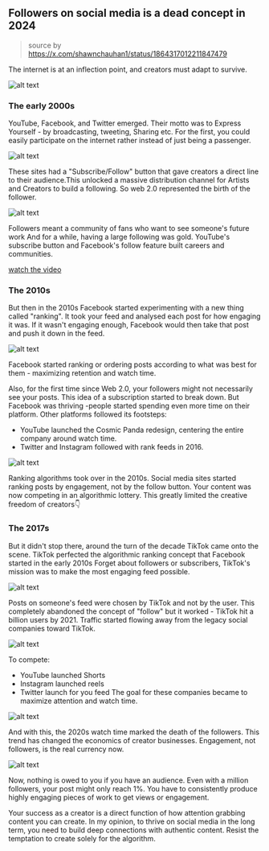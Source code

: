 ## Followers on social media is a dead concept in 2024

> source by https://x.com/shawnchauhan1/status/1864317012211847479

The internet is at an inflection point, and creators must adapt to survive.




![alt text](./assets/image.png)

### The early 2000s

YouTube, Facebook, and Twitter emerged.
Their motto was to Express Yourself - by broadcasting, tweeting, Sharing etc.
For the first, you could easily participate on the internet rather instead of just being a passenger.

![alt text](./assets/image-1.png)

These sites had a "Subscribe/Follow" button that gave creators a direct line to their audience.This unlocked a massive distribution channel for Artists and Creators to build a following.
So web 2.0 represented the birth of the follower.

![alt text](./assets/image-2.png)

Followers meant a community of fans who want to see someone's future work And for a while, having a large following was gold.
YouTube's subscribe button and Facebook's follow feature built careers and communities.


[watch the video](https://x.com/i/status/1864317060358262959)


### The 2010s

But then in the 2010s Facebook started experimenting with a new thing called "ranking".
It took your feed and analysed each post for how engaging it was.
If it wasn't engaging enough, Facebook would then take that post and
push it down in the feed.

![alt text](./assets/image-3.png)

Facebook started ranking or ordering posts according to what was best for them - maximizing retention and watch time.

Also, for the first time since Web 2.0, your followers might not necessarily see your posts.
This idea of a subscription started to break down.
But Facebook was thriving -people started spending even more time on their platform.
Other platforms followed its footsteps:
- YouTube launched the Cosmic Panda redesign, centering the entire company around watch time.
- Twitter and Instagram followed with rank feeds in 2016.

![alt text](./assets/image-4.png)

Ranking algorithms took over in the 2010s.
Social media sites started ranking posts by engagement, not by the follow button.
Your content was now competing in an algorithmic lottery.
This greatly limited the creative freedom of creators👇

### The 2017s

But it didn't stop there, around the turn of the decade TikTok came onto the scene.
TikTok perfected the algorithmic ranking concept that Facebook started in the early 2010s
Forget about followers or subscribers, TikTok's mission was to make the most engaging feed possible.

![alt text](./assets/image-5.png)

Posts on someone's feed were chosen by TikTok and not by the user.
This completely abandoned the concept of "follow" but it worked - TikTok hit a billion users by 2021.
Traffic started flowing away from the legacy social companies toward TikTok.

![alt text](./assets/image-6.png)

To compete:
- YouTube launched Shorts
- Instagram launched reels
- Twitter launch for you feed
The goal for these companies became to maximize attention and watch time.

![alt text](./assets/image-7.png)

And with this, the 2020s watch time marked the death of the followers.
This trend has changed the economics of creator businesses.
Engagement, not followers, is the real currency now.

![alt text](./assets/image-8.png)


Now, nothing is owed to you if you have an audience.
Even with a million followers, your post might only reach 1%.
You have to consistently produce highly engaging pieces of work to get views or engagement.


Your success as a creator is a direct function of how attention grabbing content you can create.
In my opinion, to thrive on social media in the long term, you need to build deep connections with authentic content.
Resist the temptation to create solely for the algorithm.

